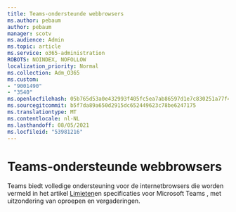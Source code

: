 ```yaml
---
title: Teams-ondersteunde webbrowsers
ms.author: pebaum
author: pebaum
manager: scotv
ms.audience: Admin
ms.topic: article
ms.service: o365-administration
ROBOTS: NOINDEX, NOFOLLOW
localization_priority: Normal
ms.collection: Adm_O365
ms.custom:
- "9001490"
- "3540"
ms.openlocfilehash: 05b765d53a0e432993f405fc5ea7ab86597d1e7c830251a77f4167a536d2b7dc
ms.sourcegitcommit: b5f7da89a650d2915dc652449623c78be6247175
ms.translationtype: MT
ms.contentlocale: nl-NL
ms.lasthandoff: 08/05/2021
ms.locfileid: "53981216"
---
```

# <a name="teams-supported-web-browsers"></a>Teams-ondersteunde webbrowsers

Teams biedt volledige ondersteuning voor de internetbrowsers die worden vermeld in het artikel [Limieten](https://docs.microsoft.com/microsoftteams/limits-specifications-teams#browsers)en specificaties voor Microsoft Teams , met uitzondering van oproepen en vergaderingen.